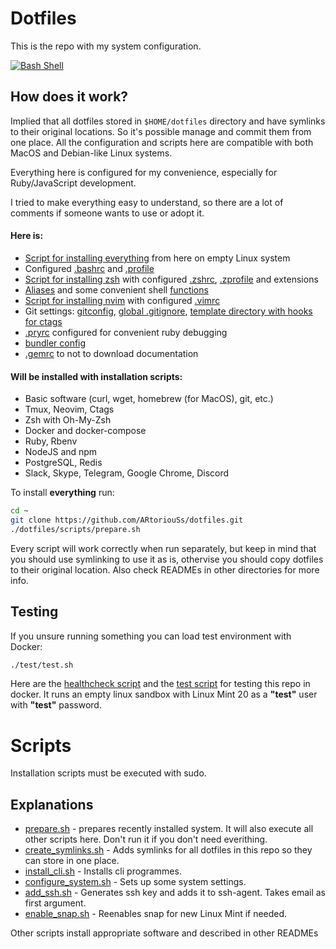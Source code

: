 # Dotfiles

This is the repo with my system configuration.

[![Bash Shell](https://badges.frapsoft.com/bash/v1/bash.png?v=103)](/shell)

## How does it work?

Implied that all dotfiles stored in `$HOME/dotfiles` directory and have symlinks to their original locations.
So it's possible manage and commit them from one place. All the configuration and scripts here are compatible with both
MacOS and Debian-like Linux systems.

Everything here is configured for my convenience, especially for Ruby/JavaScript development.

I tried to make everything easy to understand, so there are a lot of comments if someone wants to use or adopt it.

#### Here is:

- [Script for installing everything](scripts/prepare.sh) from here on empty Linux system
- Configured [.bashrc](shell/.bashrc) and [.profile](shell/.profile)
- [Script for installing zsh](scripts/install_zsh.sh) with configured [.zshrc](shell/.zshrc), [.zprofile](shell/.zprofile) and extensions
- [Aliases](shell/aliases.sh) and some convenient shell [functions](shell/functions.sh)
- [Script for installing nvim](scripts/install_vim.sh) with configured [.vimrc](vim/.vimrc)
- Git settings: [gitconfig](git/.gitconfig), [global .gitignore](git/.gitignore.global), [template directory with hooks for ctags](git/git_template)
- [.pryrc](.pryrc) configured for convenient ruby debugging
- [bundler config](bundler_config)
- [.gemrc](.gemrc) to not to download documentation

#### Will be installed with installation scripts:

- Basic software (curl, wget, homebrew (for MacOS), git, etc.)
- Tmux, Neovim, Ctags
- Zsh with Oh-My-Zsh
- Docker and docker-compose
- Ruby, Rbenv
- NodeJS and npm
- PostgreSQL, Redis
- Slack, Skype, Telegram, Google Chrome, Discord

To install **everything** run:

```bash
cd ~
git clone https://github.com/ARtoriouSs/dotfiles.git
./dotfiles/scripts/prepare.sh
```

Every script will work correctly when run separately, but keep in mind that you should use symlinking to use it as is,
othervise you should copy dotfiles to their original location. Also check READMEs in other directories for more info.

## Testing

If you unsure running something you can load test environment with Docker:

```bash
./test/test.sh
```

Here are the [healthcheck script](healthcheck.sh) and the [test script](test.sh) for testing this repo in docker.
It runs an empty linux sandbox with Linux Mint 20 as a **"test"** user with **"test"** password.

# Scripts

Installation scripts must be executed with sudo.

## Explanations

- [prepare.sh](prepare.sh) - prepares recently installed system. It will also execute all other scripts here. Don't run it if you don't need everithing.
- [create_symlinks.sh](create_symlinks.sh) - Adds symlinks for all dotfiles in this repo so they can store in one place.
- [install_cli.sh](install_cli.sh) - Installs cli programmes.
- [configure_system.sh](configure_system.sh) - Sets up some system settings.
- [add_ssh.sh](add_ssh.sh) - Generates ssh key and adds it to ssh-agent. Takes email as first argument.
- [enable_snap.sh](enable_snap.sh) - Reenables snap for new Linux Mint if needed.

Other scripts install appropriate software and described in other READMEs
